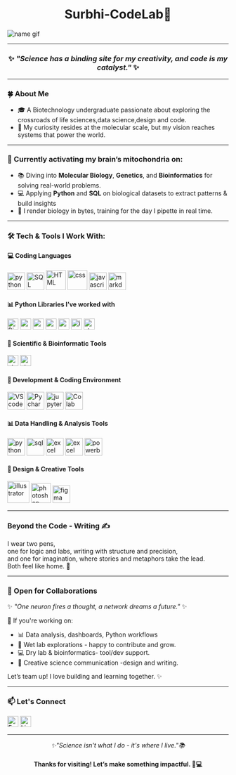 <!-- GitHub Profile README -->
<h1 align="center">Surbhi-CodeLab🔬</h1>
<p align="center">
  
![name gif](https://github.com/user-attachments/assets/0fa68bb4-d0e7-4279-8317-d8d5bcfe7dfe)
</p>

---

<p align="center">
  <h3 align="center">✨ <i>"Science has a binding site for my creativity, and code is my catalyst."</i> ✨</h3>
</p>

---
### 🍀 About Me

- 🎓 A Biotechnology undergraduate passionate about exploring the crossroads of life sciences,data science,design and code.    
- 🔬 My curiosity resides at the molecular scale, but my vision reaches systems that power the world.
---
### 🔎 Currently activating my brain’s mitochondria on:
- 📚 Diving into **Molecular Biology**, **Genetics**, and **Bioinformatics** for solving real-world problems. 
- 💻 Applying **Python** and **SQL** on biological datasets to extract patterns & build insights
- 🔬 I render biology in bytes, training for the day I pipette in real time. 
---
### 🛠️ Tech & Tools I Work With:

#### **💻 Coding Languages**
<p align="left">
  <img src="https://github.com/user-attachments/assets/578f4e06-1910-4652-b38f-29a3321424a9" alt="python" title="python" height="40" />
  <img src="https://github.com/user-attachments/assets/d0d5ea7a-ee64-4ba9-9071-7008914f4191" alt="SQL" title="SQL" height="40"/>
  <img src="https://github.com/user-attachments/assets/6f48d2f7-5787-452a-89e6-bb87f69caf06" alt="HTML" title="HTML" height="45"/>
  <img src="https://github.com/user-attachments/assets/c57e270c-0121-4e17-b822-b74751f6d568" alt="css" title="css" height="45"/>
  <img src="https://github.com/user-attachments/assets/1ba8dab9-e0c4-4a86-ad3f-8c7f1f87ad89" alt="javascript" title="javascript" height="40"/>
  <img src="https://github.com/user-attachments/assets/5ebf46b1-47ab-4e0a-8c9a-20663a51699a" alt="markdown" title="markdown" height="40"/>
</p>

#### 📊 Python Libraries I’ve worked with 

<p align="left">
  <img src="https://img.shields.io/badge/BIOPYTHON-blue?style=flat-square&logo=biopython&logoColor=white" alt="Biopython" title="Biopython" height="25"/>
  <img src="https://img.shields.io/badge/PANDAS-black?style=flat-square&logo=pandas&logoColor=white" alt="pandas" title="pandas" height="25"/>
  <img src="https://img.shields.io/badge/NUMPY-red?style=flat-square&logo=numpy&logoColor=white" alt="numpy" title="numpy" height="25"/>
  <img src="https://img.shields.io/badge/MATPLOTLIB-yellow?style=flat-square&logo=matplotlib&logoColor=white" alt="matplotlib" title="matplotlib" height="25"/>
  <img src="https://img.shields.io/badge/SEABORN-white?style=flat-square&logo=seaborn&logoColor=white" alt="seaborn" title="seaborn" height="25"/>
  <img src="https://img.shields.io/badge/IPYWIDGETS-whited9ff33?style=flat-square&logo=ipywidgets" alt="ipywidgets" title="ipywidgets" height="25"/>
  <img src="https://img.shields.io/badge/STREAMLIT-ff337f?style=flat-square&logo=streamlit&logoColor=white" alt="streamlit" title="streamlit" height="25"/>
</p>

#### 🔬 Scientific & Bioinformatic Tools 
<p align="left">
  <img src="https://img.shields.io/badge/BLAST-blue?style=flat-square&logo=BLAST&logoColor=white" alt="streamlit" title="streamlit" height="25"/>
  <img src="https://img.shields.io/badge/NCBI-red?style=flat-square&logo=NCBI&logoColor=white" alt="streamlit" title="streamlit" height="25"/>
</p>

#### 📍 Development & Coding Environment

<p align="left">
  <img src="https://github.com/user-attachments/assets/6141564c-6e59-4e9c-b000-773f464efeb2" alt="VS code" title="VS code" height="40" />
  <img src="https://github.com/user-attachments/assets/f6195f59-884b-460b-8c33-ffb2bd787c9a" alt="Pycharm" title="Pycharm" height="40"/>
  <img src="https://github.com/user-attachments/assets/469face3-7580-4bd5-ad04-00a4a00c102a" alt="jupyter" title="jupyter" height="40"/>
  <img src="https://github.com/user-attachments/assets/594cc57b-c7d9-48b6-91b0-57d2883d1b9f" alt="Colab" title="colab" height="40"/>
</p>

#### 📊 Data Handling & Analysis Tools  
<p align="left">
  <img src="https://github.com/user-attachments/assets/578f4e06-1910-4652-b38f-29a3321424a9" alt="python" title="python" height="40" />
  <img src="https://github.com/user-attachments/assets/d0d5ea7a-ee64-4ba9-9071-7008914f4191" alt="sql" title="sql" height="40"/>
  <img src="https://github.com/user-attachments/assets/d4203fbc-64f5-45f1-83ff-902476e9d4f5" alt="excel" title="excel" height="40"/>
  <img src="https://github.com/user-attachments/assets/3eaaa75e-141d-4806-9293-f59c8fac00a0" alt="excel" title="excel" height="40"/>
  <img src="https://github.com/user-attachments/assets/f8fb6713-39bc-4131-8355-7e62e9a5c43e" alt="powerbi" title="powerbi" height="40"/>
</p>

#### 🎨 Design & Creative Tools 
<p align="left">
  <img src="https://github.com/user-attachments/assets/abb1a530-bd3f-4fcf-b649-7124fa612eb6" alt="illustrator" title="illustrator" height="50" />
  <img src="https://github.com/user-attachments/assets/11e1940b-6919-4773-a931-691bbac46e26" alt="photoshop" title="photoshop" height="45"/>
  <img src="https://github.com/user-attachments/assets/db355e0c-47dc-49aa-a108-9140c4655e96" alt="figma" title="figma" height="40"/>
</p>

---

### Beyond the Code - Writing ✍️  
<p align="left"> I wear two pens, <br>
one for logic and labs, writing with structure and precision, <br>
and one for imagination, where stories and metaphors take the lead. <br> 
Both feel like home. 🌿
</p>

---

### 🤝 Open for Collaborations
<p align="left">✨ <i>"One neuron fires a thought, a network dreams a future."</i> ✨
</p>

🔹 If you're working on:

- 📊 Data analysis, dashboards, Python workflows
- 🔬 Wet lab explorations - happy to contribute and grow.
- 💻 Dry lab & bioinformatics- tool/dev support.
- 🎨 Creative science communication -design and writing.

 Let’s team up! I love building and learning together. ✨

---

### 📫 Let's Connect

<p align="left">
  <a href="mailto:surbhiyadav.024@gmail.com"><img src="https://img.shields.io/badge/GMAIL-red?style=plastic&logo=gmail&logoColor=white" alt="Email" height="25" /></a>
  <a href="https://www.linkedin.com/in/surbhi-thelabdreamer"><img src="https://img.shields.io/badge/LINKEDIN-blue?style=plastic&logo=linkedin&logoColor=white" alt="LinkedIn" height="25" /></a>
</p>

---

<p align="center"> <i>✨"Science isn't what I do - it's where I live."📚 </i></p>
<p align="center">
 <h4 align="center"> Thanks for visiting! Let’s make something impactful. 🔬💻  </h4>
</p>


